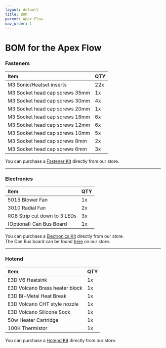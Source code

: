 ```yaml
---
layout: default
title: BOM
parent: Apex Flow
nav_order: 1
---
```


# BOM for the Apex Flow

### Fasteners

| Item        | QTY         
|:-------------|:------------------|
| M3 Sonic/Heatset inserts | 22x | 
| M3 Socket head cap screws 35mm | 1x | 
| M3 Socket head cap screws 30mm | 4x | 
| M3 Socket head cap screws 20mm | 1x | 
| M3 Socket head cap screws 16mm | 6x | 
| M3 Socket head cap screws 12mm | 6x | 
| M3 Socket head cap screws 10mm | 5x | 
| M3 Socket head cap screws 8mm | 2x | 
| M3 Socket head cap screws 6mm | 3x | 

You can purchase a [Fastener Kit](https://apexinvent.co.za/) directly from our store.

---
### Electronics

| Item        | QTY         
|:-------------|:------------------|
| 5015 Blower Fan | 1x | 
| 3010 Radial Fan | 2x | 
| RGB Strip cut down to 3 LEDs | 3x | 
| (Optional) Can Bus Board | 1x | 

You can purchase a [Electronics Kit](https://apexinvent.co.za/) directly from our store.
<br>
The Can Bus board can be found [here](https://apexinvent.co.za/products/bigtreetech-ebb-36-can-bus-board) on our store.

---
### Hotend

| Item        | QTY         
|:-------------|:------------------|
| E3D V6 Heatsink | 1x | 
| E3D Volcano Brass heater block | 1x | 
| E3D Bi-Metal Heat Break | 1x | 
| E3D Volcano CHT style nozzle | 1x | 
| E3D Volcano Silicone Sock | 1x |
| 50w Heater Cartridge | 1x |
| 100K Thermistor | 1x |

You can purchase a [Hotend Kit](https://apexinvent.co.za/products/volcano-ultimate-high-flow-hotend-bundle) directly from our store.
